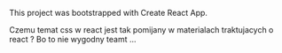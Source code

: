 This project was bootstrapped with Create React App.

Czemu temat css w react jest tak pomijany w materialach traktujacych o react ? Bo to nie wygodny teamt ...
